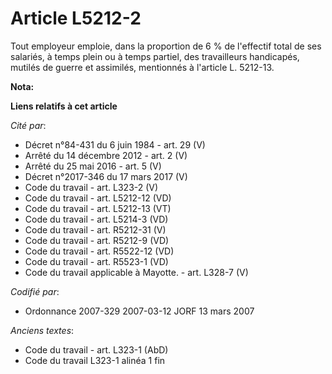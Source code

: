 # Article L5212-2

Tout employeur emploie, dans la proportion de 6 % de l'effectif total de ses salariés, à temps plein ou à temps partiel, des
travailleurs handicapés, mutilés de guerre et assimilés, mentionnés à l'article L. 5212-13.

**Nota:**



**Liens relatifs à cet article**

_Cité par_:

  - Décret n°84-431 du 6 juin 1984 - art. 29 (V)
  - Arrêté du 14 décembre 2012 - art. 2 (V)
  - Arrêté du 25 mai 2016 - art. 5 (V)
  - Décret n°2017-346 du 17 mars 2017 (V)
  - Code du travail - art. L323-2 (V)
  - Code du travail - art. L5212-12 (VD)
  - Code du travail - art. L5212-13 (VT)
  - Code du travail - art. L5214-3 (VD)
  - Code du travail - art. R5212-31 (V)
  - Code du travail - art. R5212-9 (VD)
  - Code du travail - art. R5522-12 (VD)
  - Code du travail - art. R5523-1 (VD)
  - Code du travail applicable à Mayotte. - art. L328-7 (V)

_Codifié par_:

  - Ordonnance 2007-329 2007-03-12 JORF 13 mars 2007

_Anciens textes_:

  - Code du travail - art. L323-1 (AbD)
  - Code du travail L323-1 alinéa 1 fin
